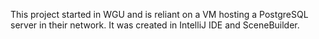 This project started in WGU and is reliant on a VM hosting a PostgreSQL server in their network. It was created in IntelliJ IDE and SceneBuilder.
